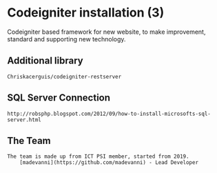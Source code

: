 # Codeigniter installation (3)
Codeigniter based framework for new website, to make improvement, standard and supporting new technology.
	
## Additional library
    Chriskacerguis/codeigniter-restserver

## SQL Server Connection
    http://robsphp.blogspot.com/2012/09/how-to-install-microsofts-sql-server.html

		
## The Team
	The team is made up from ICT PSI member, started from 2019.
		[madevanni](https://github.com/madevanni) - Lead Developer